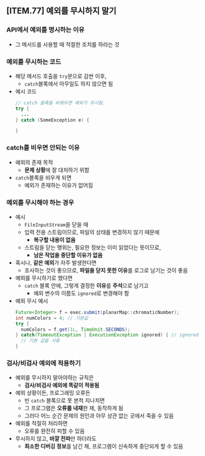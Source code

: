 ## [ITEM.77] 예외를 무시하지 말기

### API에서 예외를 명시하는 이유
- 그 메서드를 사용할 때 적절한 조치를 하라는 것

### 예외를 무시하는 코드
- 해당 메서드 호출을 `try`문으로 감싼 이후,
  - `catch`블록에서 아무일도 하지 않으면 됨
- 예시 코드
  ```java
  // catch 블록을 비워두면 예외가 무시됨.
  try {
    ...
  } catch (SomeException e) {

  }
  ```

### catch를 비우면 안되는 이유
- 예외의 존재 목적
  - **문제 상황**에 잘 대처하기 위함
- `catch`블록을 비우게 되면
  - 예외가 존재하는 이유가 없어짐

### 예외를 무시해야 하는 경우
- 예시
  - `FileInputStream`을 닫을 때
  - 입력 전용 스트림이므로, 파일의 상태를 변경하지 않기 때문에
    - **복구할 내용이 없음**
  - 스트림을 닫는 행위는, 필요한 정보는 이미 읽었다는 뜻이므로,
    - **남은 작업을 중단할 이유가 없음**
- 혹시나, **같은 예외**가 자주 발생한다면
  - 조사하는 것이 좋으므로, **파일을 닫지 못한 이유**를 로그로 남기는 것이 좋음
- 예외를 무시하기로 했다면
  - `catch` 블록 안에, 그렇게 결정한 **이유**를 **주석**으로 남기고
    - 예외 변수의 이름도 `ignored`로 변경해야 함
- 예외 무시 예시
  ```java
  Future<Integer> f = exec.submit(planarMap::chromaticNumber);
  int numColors = 4; // 기본값
  try {
    numColors = f.get(1L, TimeUnit.SECONDS);
  } catch(TimeoutException | ExecutionException ignored) { // ignored로 변수 선언
    // 기본 값을 사용
  }
  ```

### 검사/비검사 예외에 적용하기
- 예외를 무시하지 말아야하는 규칙은
  - **검사/비검사 예외에 똑같이 적용됨**
- 예외 상황이든, 프로그래밍 오류든
  - 빈 `catch` 블록으로 못 본척 지나치면
  - 그 프로그램은 **오류를 내재**한 채, 동작하게 됨
  - 그러다 어느 순간 문제의 원인과 아무 상관 없는 곳에서 죽을 수 있음
- 예외를 적절히 처리하면
  - 오류를 완전히 피할 수 있음
- 무시하지 않고, **바깥 전파**만 하더라도
  - **최소한 디버깅 정보**를 남긴 채, 프로그램이 신속하게 중단되게 할 수 있음